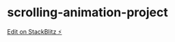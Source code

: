 # scrolling-animation-project

[Edit on StackBlitz ⚡️](https://stackblitz.com/edit/scrolling-animation-project)